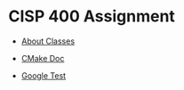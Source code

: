 # CISP 400 Assignment

- [About Classes](doc/classes.md)

- [CMake Doc](doc/cmake.md)
- [Google Test](doc/gtest.md)